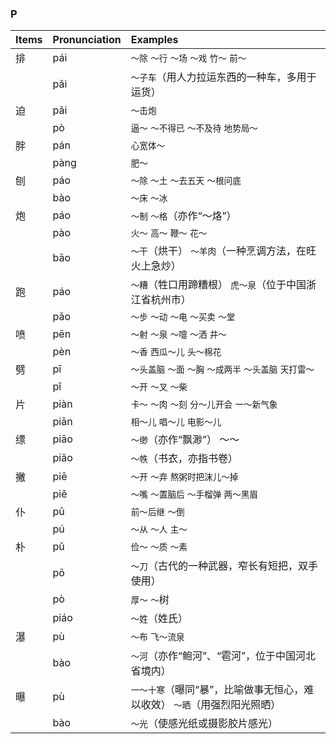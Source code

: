 ### P

| Items | Pronunciation | Examples |
| :---------------- | :---------- | :---------- |
| 排 | pái | `～除` `～行` `～场` `～戏` `竹～` `前～` |
|    | pǎi | `～子车`（用人力拉运东西的一种车，多用于运货） |
| 迫 | pǎi | `～击炮` |
|    | pò | `逼～` `～不得已` `～不及待` `地势局～` |
| 胖 | pán | `心宽体～` |
|    | pàng | `肥～` |
| 刨 | páo | `～除` `～土` `～去五天` `～根问底` |
|    | bào | `～床` `～冰` |
| 炮 | páo | `～制` `～格`（亦作“～烙”） |
|    | pào | `火～` `高～` `鞭～` `花～` |
|    | bāo | `～干`（烘干） `～羊肉`（一种烹调方法，在旺火上急炒） |
| 跑 | páo | `～糟`（牲口用蹄糟根） `虎～泉`（位于中国浙江省杭州市） |
|    | pǎo | `～步` `～动` `～电` `～买卖` `～堂` |
| 喷 | pēn | `～射` `～泉` `～嚏` `～洒` `井～` |
|    | pèn | `～香` `西瓜～儿` `头～棉花` |
| 劈 | pī | `～头盖脑` `～面` `～胸` `～成两半` `～头盖脑` `天打雷～` |
|    | pǐ | `～开` `～叉` `～柴` |
| 片 | piàn | `卡～` `～肉` `～刻` `分～儿开会` `一～新气象` |
|    | piān | `相～儿` `唱～儿` `电影～儿` |
| 缥 | piāo | `～缈`（亦作“飘渺”） ～～ |
|    | piǎo | `～帙`（书衣，亦指书卷） |
| 撇 | piē | `～开` `～弃` `熬粥时把沫儿～掉` |
|    | piě | `～嘴` `～置脑后` `～手榴弹` `两～黑眉` |
| 仆 | pū | `前～后继` `～倒` |
|    | pú | `～从` `～人` `主～` |
| 朴 | pǔ | `俭～` `～质` `～素` |
|    | pō | `～刀`（古代的一种武器，窄长有短把，双手使用） |
|    | pò | `厚～` `～`树 |
|    | piáo | `～姓`（姓氏） |
| 瀑 | pù | `～布` `飞～流泉` |
|    | bào | `～河`（亦作“鲍河”、“雹河”，位于中国河北省境内） |
| 曝 | pù | `一～十寒`（曝同“暴”，比喻做事无恒心，难以收效） `～晒`（用强烈阳光照晒） |
|    | bào | `～光`（使感光纸或摄影胶片感光） |
